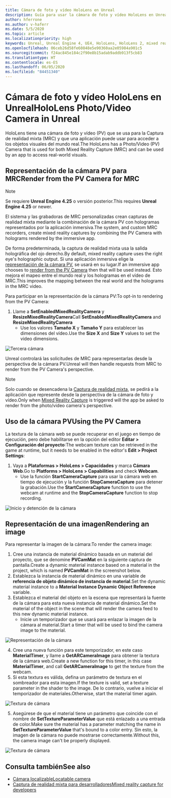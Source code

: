 ```yaml
---
title: Cámara de foto y vídeo HoloLens en Unreal
description: Guía para usar la cámara de foto y vídeo HoloLens en Unreal
author: hferrone
ms.author: v-haferr
ms.date: 5/5/2020
ms.topic: article
ms.localizationpriority: high
keywords: Unreal, Unreal Engine 4, UE4, HoloLens, HoloLens 2, mixed reality, development, features, documentation, guides, holograms, camera, PV camera, MRC
ms.openlocfilehash: 06ceb26d58fe60848e5e90360aa2e05984a901c5
ms.sourcegitcommit: f24ac845e184c2f90e8b15adab9addb913f5cb83
ms.translationtype: HT
ms.contentlocale: es-ES
ms.lasthandoff: 06/05/2020
ms.locfileid: "84451340"
---
```

# <a name="hololens-photovideo-camera-in-unreal"></a><span data-ttu-id="1501e-104">Cámara de foto y vídeo HoloLens en Unreal</span><span class="sxs-lookup"><span data-stu-id="1501e-104">HoloLens Photo/Video Camera in Unreal</span></span>

<span data-ttu-id="1501e-105">HoloLens tiene una cámara de foto y vídeo (PV) que se usa para la Captura de realidad mixta (MRC) y que una aplicación puede usar para acceder a los objetos visuales del mundo real.</span><span class="sxs-lookup"><span data-stu-id="1501e-105">The HoloLens has a Photo/Video (PV) Camera that is used for both Mixed Reality Capture (MRC) and can be used by an app to access real-world visuals.</span></span>

## <a name="render-from-the-pv-camera-for-mrc"></a><span data-ttu-id="1501e-106">Representación de la cámara PV para MRC</span><span class="sxs-lookup"><span data-stu-id="1501e-106">Render from the PV Camera for MRC</span></span>

> [!NOTE]
> <span data-ttu-id="1501e-107">Se requiere **Unreal Engine 4.25** o versión posterior.</span><span class="sxs-lookup"><span data-stu-id="1501e-107">This requires **Unreal Engine 4.25** or newer.</span></span>

<span data-ttu-id="1501e-108">El sistema y las grabadoras de MRC personalizadas crean capturas de realidad mixta mediante la combinación de la cámara PV con hologramas representados por la aplicación inmersiva.</span><span class="sxs-lookup"><span data-stu-id="1501e-108">The system, and custom MRC recorders, create mixed reality captures by combining the PV Camera with holograms rendered by the immersive app.</span></span>

<span data-ttu-id="1501e-109">De forma predeterminada, la captura de realidad mixta usa la salida holográfica del ojo derecho.</span><span class="sxs-lookup"><span data-stu-id="1501e-109">By default, mixed reality capture uses the right eye's holographic output.</span></span> <span data-ttu-id="1501e-110">Si una aplicación inmersiva elige la [representación de la cámara PV](mixed-reality-capture-for-developers.md#render-from-the-pv-camera-opt-in), se usará en su lugar.</span><span class="sxs-lookup"><span data-stu-id="1501e-110">If an immersive app chooses to [render from the PV Camera](mixed-reality-capture-for-developers.md#render-from-the-pv-camera-opt-in) then that will be used instead.</span></span> <span data-ttu-id="1501e-111">Esto mejora el mapeo entre el mundo real y los hologramas en el vídeo de MRC.</span><span class="sxs-lookup"><span data-stu-id="1501e-111">This improves the mapping between the real world and the holograms in the MRC video.</span></span>

<span data-ttu-id="1501e-112">Para participar en la representación de la cámara PV:</span><span class="sxs-lookup"><span data-stu-id="1501e-112">To opt-in to rendering from the PV Camera:</span></span>

1. <span data-ttu-id="1501e-113">Llame a **SetEnabledMixedRealityCamera** y **ResizeMixedRealityCamera**</span><span class="sxs-lookup"><span data-stu-id="1501e-113">Call **SetEnabledMixedRealityCamera** and **ResizeMixedRealityCamera**</span></span>
    * <span data-ttu-id="1501e-114">Use los valores **Tamaño X** y **Tamaño Y** para establecer las dimensiones del vídeo.</span><span class="sxs-lookup"><span data-stu-id="1501e-114">Use the **Size X** and **Size Y** values to set the video dimensions.</span></span>

![Tercera cámara](images/unreal-camera-3rd.PNG)

<span data-ttu-id="1501e-116">Unreal controlará las solicitudes de MRC para representarlas desde la perspectiva de la cámara PV.</span><span class="sxs-lookup"><span data-stu-id="1501e-116">Unreal will then handle requests from MRC to render from the PV Camera's perspective.</span></span>

> [!NOTE]
> <span data-ttu-id="1501e-117">Solo cuando se desencadena la [Captura de realidad mixta](mixed-reality-capture.md), se pedirá a la aplicación que represente desde la perspectiva de la cámara de foto y vídeo.</span><span class="sxs-lookup"><span data-stu-id="1501e-117">Only when [Mixed Reality Capture](mixed-reality-capture.md) is triggered will the app be asked to render from the photo/video camera's perspective.</span></span>

## <a name="using-the-pv-camera"></a><span data-ttu-id="1501e-118">Uso de la cámara PV</span><span class="sxs-lookup"><span data-stu-id="1501e-118">Using the PV Camera</span></span>

<span data-ttu-id="1501e-119">La textura de la cámara web se puede recuperar en el juego en tiempo de ejecución, pero debe habilitarse en la opción del editor **Editar > Configuración del proyecto**:</span><span class="sxs-lookup"><span data-stu-id="1501e-119">The webcam texture can be retrieved in the game at runtime, but it needs to be enabled in the editor's **Edit > Project Settings**:</span></span>
1. <span data-ttu-id="1501e-120">Vaya a **Plataformas > HoloLens > Capacidades** y marca **Cámara Web**.</span><span class="sxs-lookup"><span data-stu-id="1501e-120">Go to **Platforms > HoloLens > Capabilities** and check **Webcam**.</span></span>
    * <span data-ttu-id="1501e-121">Use la función **StartCameraCapture** para usar la cámara web en tiempo de ejecución y la función **StopCameraCapture** para detener la grabación.</span><span class="sxs-lookup"><span data-stu-id="1501e-121">Use the **StartCameraCapture** function to use the webcam at runtime and the **StopCameraCapture** function to stop recording.</span></span>

![Inicio y detención de la cámara](images/unreal-camera-startstop.PNG)

## <a name="rendering-an-image"></a><span data-ttu-id="1501e-123">Representación de una imagen</span><span class="sxs-lookup"><span data-stu-id="1501e-123">Rendering an image</span></span>
<span data-ttu-id="1501e-124">Para representar la imagen de la cámara:</span><span class="sxs-lookup"><span data-stu-id="1501e-124">To render the camera image:</span></span>
1. <span data-ttu-id="1501e-125">Cree una instancia de material dinámico basada en un material del proyecto, que se denomine **PVCamMat** en la siguiente captura de pantalla.</span><span class="sxs-lookup"><span data-stu-id="1501e-125">Create a dynamic material instance based on a material in the project, which is named **PVCamMat** in the screenshot below.</span></span>  
2. <span data-ttu-id="1501e-126">Establezca la instancia de material dinámico en una variable de **referencia de objeto dinámico de instancia de material**.</span><span class="sxs-lookup"><span data-stu-id="1501e-126">Set the dynamic material instance to a **Material Instance Dynamic Object Reference** variable.</span></span>  
3. <span data-ttu-id="1501e-127">Establezca el material del objeto en la escena que representará la fuente de la cámara para esta nueva instancia de material dinámico.</span><span class="sxs-lookup"><span data-stu-id="1501e-127">Set the material of the object in the scene that will render the camera feed to this new dynamic material instance.</span></span>
    * <span data-ttu-id="1501e-128">Inicie un temporizador que se usará para enlazar la imagen de la cámara al material.</span><span class="sxs-lookup"><span data-stu-id="1501e-128">Start a timer that will be used to bind the camera image to the material.</span></span> 

![Representación de la cámara](images/unreal-camera-render.PNG)

4. <span data-ttu-id="1501e-130">Cree una nueva función para este temporizador, en este caso **MaterialTimer**, y llame a **GetARCameraImage** para obtener la textura de la cámara web.</span><span class="sxs-lookup"><span data-stu-id="1501e-130">Create a new function for this timer, in this case **MaterialTimer**, and call **GetARCameraImage** to get the texture from the webcam.</span></span>  
5. <span data-ttu-id="1501e-131">Si esta textura es válida, defina un parámetro de textura en el sombreador para esta imagen.</span><span class="sxs-lookup"><span data-stu-id="1501e-131">If the texture is valid, set a texture parameter in the shader to the image.</span></span>  <span data-ttu-id="1501e-132">De lo contrario, vuelve a iniciar el temporizador de materiales.</span><span class="sxs-lookup"><span data-stu-id="1501e-132">Otherwise, start the material timer again.</span></span> 

![Textura de cámara](images/unreal-camera-texture.PNG)

5. <span data-ttu-id="1501e-134">Asegúrese de que el material tiene un parámetro que coincide con el nombre de **SetTextureParameterValue** que está enlazado a una entrada de color.</span><span class="sxs-lookup"><span data-stu-id="1501e-134">Make sure the material has a parameter matching the name in **SetTextureParameterValue** that's bound to a color entry.</span></span> <span data-ttu-id="1501e-135">Sin esto, la imagen de la cámara no puede mostrarse correctamente.</span><span class="sxs-lookup"><span data-stu-id="1501e-135">Without this, the camera image can't be properly displayed.</span></span>

![Textura de cámara](images/unreal-camera-material.PNG)

## <a name="see-also"></a><span data-ttu-id="1501e-137">Consulta también</span><span class="sxs-lookup"><span data-stu-id="1501e-137">See also</span></span>
* [<span data-ttu-id="1501e-138">Cámara localizable</span><span class="sxs-lookup"><span data-stu-id="1501e-138">Locatable camera</span></span>](locatable-camera.md)
* [<span data-ttu-id="1501e-139">Captura de realidad mixta para desarrolladores</span><span class="sxs-lookup"><span data-stu-id="1501e-139">Mixed reality capture for developers</span></span>](mixed-reality-capture-for-developers.md)
